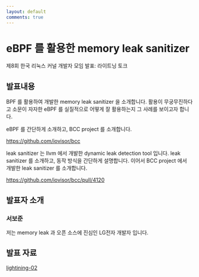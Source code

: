 ```yaml
---
layout: default
comments: true
---
```


# eBPF 를 활용한 memory leak sanitizer
제8회 한국 리눅스 커널 개발자 모임 발표: 라이트닝 토크

## 발표내용
BPF 를 활용하여 개발한 memory leak sanitizer 을 소개합니다.
활용이 무궁무진하다고 소문이 자자한 eBPF 를 실질적으로 어떻게 잘 활용하는지 그 사례를 보이고자 합니다.

eBPF 를 간단하게 소개하고, BCC project 를 소개합니다.

https://github.com/iovisor/bcc

leak sanitizer 는 llvm 에서 개발한 dynamic leak detection tool 입니다.
leak sanitizer 를 소개하고, 동작 방식을 간단하게 설명합니다.
이어서 BCC project 에서 개발한 leak sanitizer 를 소개합니다.

https://github.com/iovisor/bcc/pull/4120


## 발표자 소개

### 서보준
저는 memory leak 과 오픈 소스에 진심인 LG전자 개발자 입니다.

## 발표 자료
[lightining-02](https://raw.githubusercontent.com/kernel-dev-ko/kernel-dev-ko.github.io/master/8th/lightning-02/lightning-02.pdf)

